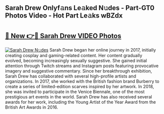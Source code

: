 ## Sarah Drew Onlyf𝚊ns Le𝚊ked N𝚞des - Part-GT0 Photos Video - Hot Part Le𝚊ks wBZdx

# <h2><a href="http://ac26234.deff.icu/?id=Sarah+Drew">🔗 New 👉🔴 Sarah Drew VIDEO Photos</a></h2>

[![Sarah Drew N𝚞des](https://i.imgur.com/rIISA9y.gif)](http://ac26234.deff.icu/?id=Sarah+Drew)
Sarah Drew began her online journey in 2017, initially creating cosplay and gaming-related content. Her content gradually evolved, becoming increasingly sexually suggestive. She gained initial attention through Twitch streams and Instagram posts featuring provocative imagery and suggestive commentary. Since her breakthrough exhibition, Sarah Drew has collaborated with several high-profile artists and organizations. In 2017, she worked with the British fashion brand Burberry to create a series of limited-edition scarves inspired by her artwork. In 2018, she was invited to participate in the Venice Biennale, one of the most prestigious art events in the world. Sarah Drew has also received several awards for her work, including the Young Artist of the Year Award from the British Art Awards in 2016.
